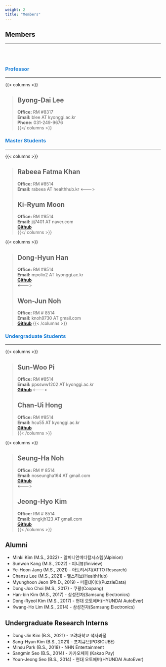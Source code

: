 ```yaml
---
weight: 2
title: "Members"
---
```


## Members
---
<br><br>

### <span style="color:#197ed6">Professor</span>  
---  
{{< columns >}}
> ## Byong-Dai Lee  
> **Office:** RM #8317  
**Email:** blee AT kyonggi.ac.kr  
**Phone:** 031-249-9676  
{{</ columns >}}

### <span style="color:#197ed6">Master Students</span>  
---

{{< columns >}}
> ## Rabeea Fatma Khan  
> **Office:** RM #8514   
**Email:** rabeea AT healthhub.kr
<--->
> ## Ki-Ryum Moon
> **Office:** RM #8514  
**Email:** jij7401 AT naver.com  
[**Github**](https://github.com/jij7401)   
{{</ columns >}}

{{< columns >}}
> ## Dong-Hyun Han   
> **Office:** RM #8514  
**Email:** mpolio2 AT kyonggi.ac.kr   
[**Github**](https://github.com/DongHyun99)  
<--->
> ## Won-Jun Noh  
> **Office:** RM # 8514  
**Email:** knoh9730 AT gmail.com  
[**Github**](https://github.com/reflelia) 
{{< /columns >}}

### <span style="color:#197ed6">Undergraduate Students</span>  
---

{{< columns >}}  
> ## Sun-Woo Pi
> **Office:** RM #8514  
**Email:** ppssww1202 AT kyonggi.ac.kr   
[**Github**](https://github.com/PiSunWoo)
<--->   
> ## Chan-Ui Hong
> **Office:** RM #8514  
**Email:** hcu55 AT kyonggi.ac.kr   
[**Github**](https://github.com/hcu55)  
{{< /columns >}}  

{{< columns >}} 
> ## Seung-Ha Noh  
> **Office:** RM # 8514  
**Email:** noseungha164 AT gmail.com  
[**Github**](https://github.com/seungha164)  
<--->   
> ## Jeong-Hyo Kim  
> **Office:** RM # 8514  
**Email:** longkjh123 AT gmail.com  
[**Github**](https://github.com/jjanghyo)  
{{< /columns >}}

## Alumni  

- Minki Kim (M.S., 2022) - 알피니언메디칼시스템(Alpinion)  
- Sunwon Kang (M.S., 2022) - 피니뷰(finiview)  
- Ye-Hoon Jang (M.S., 2021) - 아토리서치(ATTO Research)  
- Chansu Lee (M.S., 2021) - 헬스허브(HealthHub)  
- Myunghoon Jeon (Ph.D., 2019) - 퍼즐데이터(PuzzleData)  
- Dong-Joo Choi (M.S., 2017) - 쿠팡(Coopang)  
- Han-bin Kim (M.S., 2017) - 삼성전자(Samsung Electronics)  
- Dong-Ryeol Kim (M.S., 2017) - 현대 오토에버(HYUNDAI AutoEver)  
- Kwang-Ho Lim (M.S., 2014) - 삼성전자(Samsung Electronics)  

## Undergraduate Research Interns  

- Dong-Jin Kim (B.S., 2021) -  고려대학교 석사과정
- Sang-Hyun Kim (B.S., 2021) - 포지큐브(POSICUBE)
- Minsu Park (B.S., 2018) - NHN Entertainment
- Sangmin Seo (B.S., 2014) - 카카오페이 (Kakao Pay)
- Youn-Jeong Seo (B.S., 2014) - 현대 오토에버(HYUNDAI AutoEver)  
